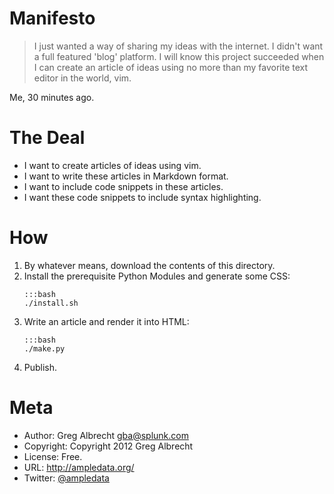 # Manifesto
> I just wanted a way of sharing my ideas with the internet. I didn't want
> a full featured 'blog' platform. I will know this project succeeded when
> I can create an article of ideas using no more than my favorite text
> editor in the world, vim.

Me, 30 minutes ago.

# The Deal
- I want to create articles of ideas using vim.
- I want to write these articles in Markdown format.
- I want to include code snippets in these articles.
- I want these code snippets to include syntax highlighting.

# How
<ol>
<li>By whatever means, download the contents of this directory.</li>
<li>Install the prerequisite Python Modules and generate some CSS:</li>

    :::bash
    ./install.sh

<li>Write an article and render it into HTML:</li>

    :::bash
    ./make.py

<li>Publish.</li>
</ol>

# Meta
- Author: Greg Albrecht <gba@splunk.com>
- Copyright: Copyright 2012 Greg Albrecht
- License: Free.
- URL: <http://ampledata.org/>
- Twitter: [@ampledata](http://twitter.com/ampledata)

